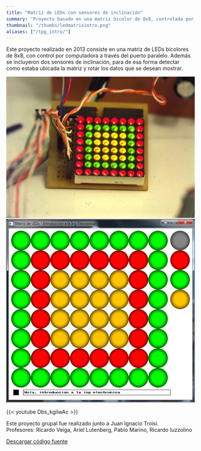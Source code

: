 ```yaml
---
title: "Matriz de LEDs con sensores de inclinación"
summary: "Proyecto basado en una matriz bicolor de 8x8, controlada por PC via el puerto paralelo. También incluimos dos sensores de orientación caseros, que permiten detectar el ángulo de la matriz."
thumbnail: "/thumbs/ledmatrixintro.png"
aliases: ["/tpg_intro/"]
---
```


Este proyecto realizado en 2013 consiste en una matriz de LEDs bicolores de 8x8, con control por computadora a través del puerto paralelo. Además se incluyeron dos sensores de inclinación, para de esa forma detectar como estaba ubicada la matriz y rotar los datos que se desean mostrar.

![Matriz de LEDs en funcionamiento](/images/intromatriz.jpg)
![Programa de control para matriz de LEDs](/images/introprgm.png)

{{< youtube Dbs_kgilwAc >}}

Este proyecto grupal fue realizado junto a Juan Ignacio Troisi.\
Profesores: Ricardo Veiga, Ariel Lutenberg, Pablo Marino, Ricardo Iuzzolino

[Descargar código fuente](/downloads/matrizLedsIntro260613.zip)
